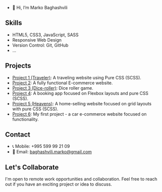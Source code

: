 
- 👋 Hi, I’m Marko Baghashvili

## Skills

- HTML5, CSS3, JavaScript, SASS
- Responsive Web Design
- Version Control: Git, GitHub
- ...

## Projects

- [Project 1 (Traveler)](https://marko010101.github.io/Travel/Traveler/): A traveling website using Pure CSS (SCSS).
- [Project 2](https://style-maven.netlify.app/): A fully functional E-commerce website.
- [Project 3 (Dice-roller)](https://beatmyroller.netlify.app/): Dice roller game.
- [Project 4](https://marko010101.github.io/booking-app/starter/): A booking app focused on Flexbox layouts and pure CSS (SCSS).
- [Project 5 (Heavens)](https://heavens.netlify.app/): A home-selling website focused on grid layouts with pure CSS (SCSS).
- [Project 6](https://dream-car-depot.netlify.app/): My first project - a car e-commerce website focused on functionality.

## Contact

- 📞 Mobile: +995 599 99 21 09
- 📧 Email: baghashvili.marko@gmail.com

## Let's Collaborate

I'm open to remote work opportunities and collaboration. Feel free to reach out if you have an exciting project or idea to discuss.



